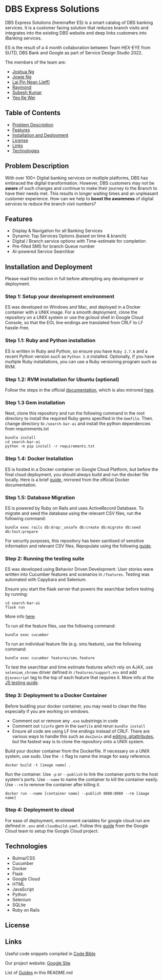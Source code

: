 # DBS Express Solutions

DBS Express Solutions (hereinafter ES) is a smart catalog of DBS banking services. It is a customer facing solution that reduces branch visits and integrates into the existing DBS website and deep links customers into iBanking services.

ES is the result of a 4 month collaboration between Team HEX-EYE from SUTD, DBS Bank and Google as part of Service Design Studio 2022.

The members of the team are:
* [Joshua Ng](https://github.com/brutatoasta)
* [Jowie Ng](https://github.com/ioitami)
* [Lai Pin Nean (Jeff)](https://github.com/Jefflai0315)
* [Raymond](https://github.com/spizzray)
* [Subesh Kumar](https://github.com/pinkadotted)
* [Yeo Ke Wei](https://github.com/yeokewei)

## Table of Contents
* [Problem Description](#problem-description)
* [Features](#features)
* [Installation and Deployment](#installation-and-deployment)
* [License](#license)
* [Links](#links)
* [Technologies](#technologies)

## Problem Description

With over 100+ Digital banking services on mutliple platforms, DBS has embraced the digital transformation. However, DBS customers may not be **aware** of such changes and continue to make their journey to the Branch to have their needs met. This results in longer waiting times and an unpleasant customer experience. How can we help to **boost the awareness** of digital services to reduce the branch visit numbers?

## Features

* Display & Navigation for all Banking Services
* Dynamic Top Services Options (based on time & branch)
* Digital / Branch service options with Time-estimate for completion
* Pre-filled SMS for branch Queue number
* AI-powered Service Searchbar


## Installation and Deployment
Please read this section in full before attempting any development or deployment.

### Step 1: Setup your development environment
ES was developed on Windows and Mac, and deployed in a Docker container with a UNIX image. For a smooth deployment, clone the repository on a UNIX system or use the gcloud shell in Google Cloud Console, so that the EOL line endings are translated from CRLF to LF hassle-free.

### Step 1.1: Ruby and Python installation
ES is written in Ruby and Python, so ensure you have `Ruby 2.7.6` and a recent Python version such as `Python 3.8` installed. Optionally, if you have multiple Ruby installations, you can use a Ruby versioning program such as RVM. 

### Step 1.2: RVM installation for Ubuntu (optional)
Follow the steps in the official [documentation](https://rvm.io/rvm/install), which is also mirrored [here](guides/RVMSetup.md).

### Step 1.3 Gem installation
Next, clone this repository and run the following command in the root directory to install the required Ruby gems specified in the `Gemfile`. Then. change directory to `/search-bar-ai` and install the python dependencies from requirements.txt

    bundle install
    cd search-bar-ai
    python -m pip install -r requirements.txt

### Step 1.4: Docker Installation
ES is hosted in a Docker container on Google Cloud Platform, but before the final cloud deployment, you should always build and run the docker file locally. Here is a brief [guide](guides/DockerSetup.md), mirrored from the official Docker documentation.

### Step 1.5: Database Migration

ES is powered by Ruby on Rails and uses ActiveRecord Database. To migrate and seed the database using the relevant CSV files, run the following command:

    bundle exec rails db:drop:_unsafe db:create db:migrate db:seed db:test:prepare
For security purposes, this repository has been sanitised of sensitive information and relevant CSV files. Repopulate using the following [guide](guides/DBSetup.md).

### Step 2: Running the testing suite
ES was developed using Behavior Driven Development. User stories were written into Cucumber features and scenarios in `/features`. Testing was automated with Capybara and Selenium. 

Ensure you start the flask server that powers the searchbar before testing by running:

    cd search-bar-ai
    flask run
More info [here](guides/FlaskSetup.md).

To run all the feature files, use the following command:

    bundle exec cucumber
To run an individual feature file (e.g. sms.feature), use the following command:

    bundle exec cucumber features/sms.feature

To test the searchbar and time estimate features which rely on AJAX, use `selenium_chrome` driver defined in `/features/support.env` and add `@javascript` tag to the top of each feature that requires it. More info at the [JS testing guide](guides/testingJSguide.md).


### Step 3: Deployment to a Docker Container

Before buidling your docker container, you may need to clean the files especially if you are working on windows.
* Comment out or remove any `.exe` substrings in code
* Comment out `tzinfo` gem in the `Gemfile` and rerun `bundle install`
* Ensure all code are using LF line endings instead of CRLF. There are various ways to handle this such as `dos2unix` and [editing .gitattributes](https://docs.github.com/en/get-started/getting-started-with-git/configuring-git-to-handle-line-endings#example), but the fastest way is to clone the repository onto a UNIX system.

Build your docker container from the Dockerfile. If necessary on a UNIX system, use sudo. Use the `-t` flag to name the image for easy reference.

    docker build -t [image name] .

Run the container. Use `-p` or `--publish` to link the container ports to the host system's ports. Use `--name` to name the container to kill the container easily. Use `--rm` to remove the container after killing it.

    docker run --name [container name] --publish 8080:8080 --rm [image name]


### Step 4: Deployment to cloud

For ease of deployment, environment variables for google cloud run are defined in `.env` and `cloudbuild.yaml`. Follow this [guide](https://cloud.google.com/ruby/rails/run) from the Google Cloud team to setup the Google Cloud project.

## Technologies
* Bulma/CSS
* Cucumber
* Docker
* Flask
* Google Cloud
* HTML
* JavaScript
* Python
* Selenium
* SQLite
* Ruby on Rails

## License


## Links
Useful code snippets compiled in [Code Bible](guides/codebible.md)

Our project website: [Google Site](https://sites.google.com/mymail.sutd.edu.sg/hex-eye/home)

List of [Guides](/guides) in this README.md